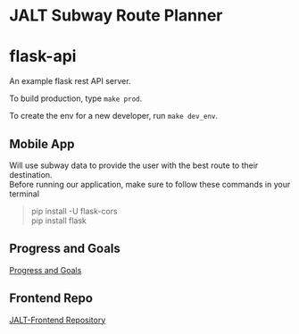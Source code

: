 # JALT Subway Route Planner

# flask-api

An example flask rest API server.

To build production, type `make prod`.

To create the env for a new developer, run `make dev_env`.

## Mobile App
Will use subway data to provide the user with the best route to their destination.  
Before running our application, make sure to follow these commands in your terminal  
> pip install -U flask-cors  
> pip install flask  

## Progress and Goals

[Progress and Goals](ProgressAndGoals.md)

## Frontend Repo
[JALT-Frontend Repository](https://github.com/FJada/JALT-Frontend)

